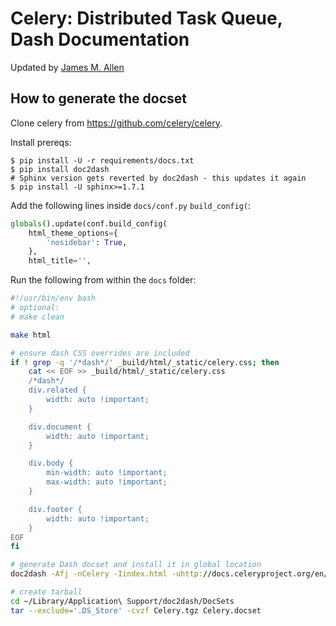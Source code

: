 # Celery: Distributed Task Queue, Dash Documentation

Updated by [James M. Allen](https://github.com/jamesmallen)

## How to generate the docset

Clone celery from https://github.com/celery/celery.

Install prereqs:
```console
$ pip install -U -r requirements/docs.txt
$ pip install doc2dash
# Sphinx version gets reverted by doc2dash - this updates it again
$ pip install -U sphinx>=1.7.1
```

Add the following lines inside `docs/conf.py` `build_config(`:
```python
globals().update(conf.build_config(
    html_theme_options={
        'nosidebar': True,
    },
    html_title='',
```
Run the following from within the `docs` folder:

```bash
#!/usr/bin/env bash
# optional:
# make clean

make html

# ensure dash CSS overrides are included
if ! grep -q '/*dash*/' _build/html/_static/celery.css; then
    cat << EOF >> _build/html/_static/celery.css
    /*dash*/
    div.related {
        width: auto !important;
    }

    div.document {
        width: auto !important;
    }

    div.body {
        min-width: auto !important;
        max-width: auto !important;
    }

    div.footer {
        width: auto !important;
    }
EOF
fi

# generate Dash docset and install it in global location
doc2dash -Afj -nCelery -Iindex.html -uhttp://docs.celeryproject.org/en/v4.1.0/ _build/html

# create tarball
cd ~/Library/Application\ Support/doc2dash/DocSets
tar --exclude='.DS_Store' -cvzf Celery.tgz Celery.docset

```
